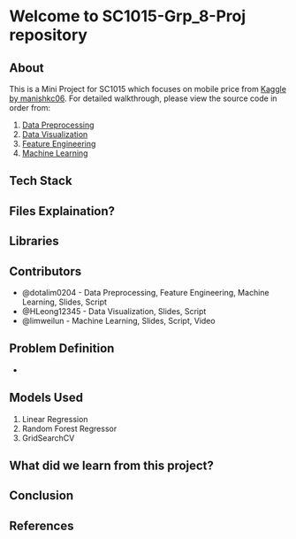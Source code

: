 # Welcome to SC1015-Grp_8-Proj repository

## About

This is a Mini Project for SC1015 which focuses on mobile price from [Kaggle by manishkc06](https://www.kaggle.com/datasets/manishkc06/mobile-price-prediction). For detailed walkthrough, please view the source code in order from:

1. [Data Preprocessing](?)
2. [Data Visualization](?)
3. [Feature Engineering](?)
4. [Machine Learning](?)

## Tech Stack

## Files Explaination? 

## Libraries

## Contributors

- @dotalim0204 - Data Preprocessing, Feature Engineering, Machine Learning, Slides, Script
- @HLeong12345 - Data Visualization, Slides, Script
- @limweilun - Machine Learning, Slides, Script, Video

## Problem Definition

- 

## Models Used

1. Linear Regression
2. Random Forest Regressor
3. GridSearchCV


## What did we learn from this project?

## Conclusion

## References
